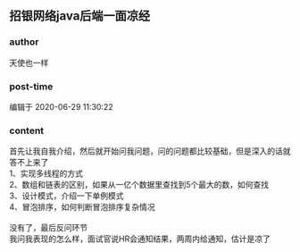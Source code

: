 ## 招银网络java后端一面凉经
### author 
天使也一样
### post-time 

编辑于  2020-06-29 11:30:22
### content 
<div class="post-topic-des nc-post-content">
 <div>
  首先让我自我介绍，然后就开始问我问题，问的问题都比较基础，但是深入的话就答不上来了
 </div>
 <div>
  1、实现多线程的方式
 </div>
 <div>
  2、数组和链表的区别，如果从一亿个数据里查找到5个最大的数，如何查找
 </div>
 <div>
  3、设计模式，介绍一下单例模式
 </div>
 <div>
  4、冒泡排序，如何判断冒泡排序复杂情况
 </div>
 <div>
  <br/>
 </div>
 <div>
  没有了，最后反问环节
 </div>
 <div>
  我问我表现的怎么样，面试官说HR会通知结果，两周内给通知，估计是凉了
 </div>
</div>
